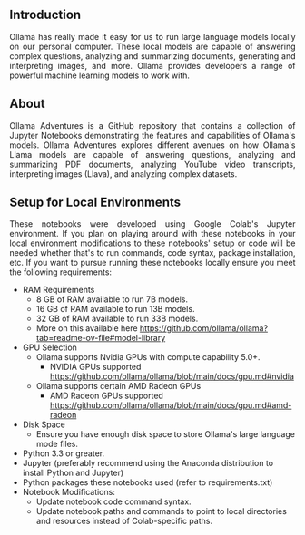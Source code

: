 ## Introduction

<p align="justify">
Ollama has really made it easy for us to run large language models locally on our personal computer. These local models are capable of answering
complex questions, analyzing and summarizing documents, generating and interpreting images, and more. Ollama provides developers a range of powerful
machine learning models to work with.
</p>

## About
<p align="justify">
Ollama Adventures is a GitHub repository that contains a collection of Jupyter Notebooks demonstrating the features and capabilities of Ollama's models.
Ollama Adventures explores different avenues on how Ollama's Llama models are capable of answering questions, analyzing and summarizing PDF documents, analyzing
YouTube video transcripts, interpreting images (Llava), and analyzing complex datasets. 
</p>

## Setup for Local Environments
<p align="justify">
These notebooks were developed using Google Colab's Jupyter environment. If you plan on playing around with these notebooks in your local environment modifications to these notebooks' setup or code will be needed whether that's to run commands, code syntax, package installation, etc. If you want to pursue running these notebooks locally ensure you meet the following requirements:
</p>

  * RAM Requirements
    * 8 GB of RAM available to run 7B models.
    * 16 GB of RAM available to run 13B models.
    * 32 GB of RAM available to run 33B models.
    * More on this available here https://github.com/ollama/ollama?tab=readme-ov-file#model-library
  * GPU Selection
    * Ollama supports Nvidia GPUs with compute capability 5.0+.
      * NVIDIA GPUs supported https://github.com/ollama/ollama/blob/main/docs/gpu.md#nvidia
    * Ollama supports certain AMD Radeon GPUs
      * AMD Radeon GPUs supported https://github.com/ollama/ollama/blob/main/docs/gpu.md#amd-radeon
  * Disk Space
    * Ensure you have enough disk space to store Ollama's large language mode files.
  * Python 3.3 or greater.
  * Jupyter (preferably recommend using the Anaconda distribution to install Python and Jupyter)
  * Python packages these notebooks used (refer to requirements.txt)
  * Notebook Modifications:
    * Update notebook code command syntax.
    * Update notebook paths and commands to point to local directories and resources instead of Colab-specific paths.
    

  
    
